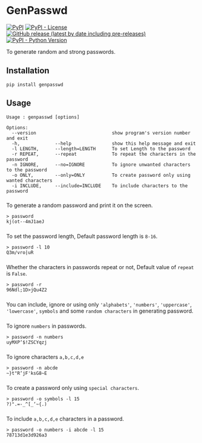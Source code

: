 # GenPasswd

[![PyPI](https://img.shields.io/pypi/v/genpasswd.svg)](https://pypi.python.org/pypi/genpasswd)
[![PyPI - License](https://img.shields.io/pypi/l/genpasswd)](https://github.com/Gowthaman1401/GenPasswd/blob/main/LICENSE)
[![GitHub release (latest by date including pre-releases)](https://img.shields.io/github/v/release/Gowthaman1401/GenPasswd?color=orange&include_prereleases)](https://github.com/Gowthaman1401/GenPasswd/releases)
[![PyPI - Python Version](https://img.shields.io/pypi/pyversions/genpasswd?color=red)](https://pypi.python.org/pypi/genpasswd)

To generate random and strong passwords.

## Installation

`pip install genpasswd`

## Usage

```
Usage : genpasswd [options]

Options:
  --version                            show program's version number and exit
  -h,             --help               show this help message and exit
  -l LENGTH,      --length=LENGTH      To set Length to the password
  -r REPEAT,      --repeat             To repeat the characters in the password
  -n IGNORE,      --no=IGNORE          To ignore unwanted characters to the password
  -o ONLY,        --only=ONLY          To create password only using wanted characters
  -i INCLUDE,     --include=INCLUDE    To include characters to the password
```

###
To generate a random password and print it on the screen.
```
> password
kj(ot--4mJ1aeJ
```
###

To set the password length, Default password length is `8-16`.

```
> password -l 10
Q3m/vro|uR
```
###

Whether the characters in passwords repeat or not,
Default value of `repeat` is `False`.
```
> password -r
96Ndl;1D>jQu4Z2
```
###

You can include, ignore or using only `'alphabets'`, `'numbers'`, `'uppercase'`, `'lowercase'`, `symbols` and some `random characters` in generating password.
###

To ignore `numbers` in passwords. 

```
> password -n numbers
uyMXP‘$!ZSCYqzj
```
###
To ignore characters `a,b,c,d,e`
```
> password -n abcde
~}t"R‘jF'ksG8~E
```
###
To create a password only using `special characters`.

```
> password -o symbols -l 15
?)".=-_^[_‘~{.)
```
###
To include `a,b,c,d,e` characters in a password.
```
> password -o numbers -i abcde -l 15
78713d1e3d926a3
```
